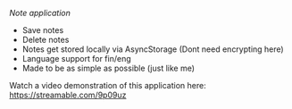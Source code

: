 *Note application*

- Save notes 
- Delete notes 
- Notes get stored locally via AsyncStorage (Dont need encrypting here)
- Language support for fin/eng
- Made to be as simple as possible (just like me)

Watch a video demonstration of this application here: https://streamable.com/9p09uz
